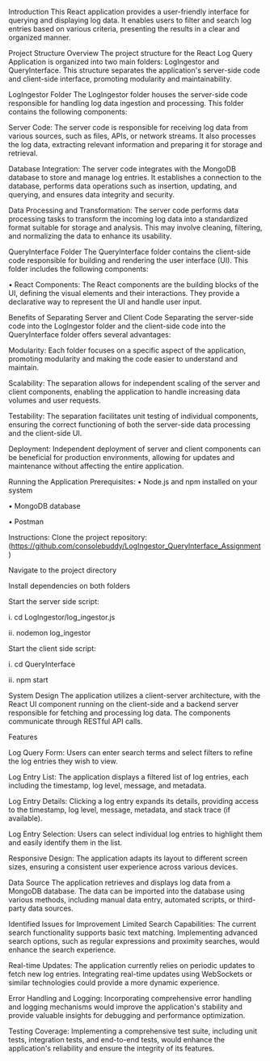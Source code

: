 Introduction
This React application provides a user-friendly interface for querying and displaying log data. It enables users to filter and search log entries based on various criteria, presenting the results in a clear and organized manner.

Project Structure Overview
The project structure for the React Log Query Application is organized into two main folders: LogIngestor and QueryInterface. This structure separates the application's server-side code and client-side interface, promoting modularity and maintainability.

LogIngestor Folder
The LogIngestor folder houses the server-side code responsible for handling log data ingestion and processing. This folder contains the following components:

Server Code: The server code is responsible for receiving log data from various sources, such as files, APIs, or network streams. It also processes the log data, extracting relevant information and preparing it for storage and retrieval.

Database Integration: The server code integrates with the MongoDB database to store and manage log entries. It establishes a connection to the database, performs data operations such as insertion, updating, and querying, and ensures data integrity and security.

Data Processing and Transformation: The server code performs data processing tasks to transform the incoming log data into a standardized format suitable for storage and analysis. This may involve cleaning, filtering, and normalizing the data to enhance its usability.

QueryInterface Folder
The QueryInterface folder contains the client-side code responsible for building and rendering the user interface (UI). This folder includes the following components:

• React Components: The React components are the building blocks of the UI, defining the visual elements and their interactions. They provide a declarative way to represent the UI and handle user input.

Benefits of Separating Server and Client Code
Separating the server-side code into the LogIngestor folder and the client-side code into the QueryInterface folder offers several advantages:

Modularity: Each folder focuses on a specific aspect of the application, promoting modularity and making the code easier to understand and maintain.

Scalability: The separation allows for independent scaling of the server and client components, enabling the application to handle increasing data volumes and user requests.

Testability: The separation facilitates unit testing of individual components, ensuring the correct functioning of both the server-side data processing and the client-side UI.

Deployment: Independent deployment of server and client components can be beneficial for production environments, allowing for updates and maintenance without affecting the entire application.

Running the Application
Prerequisites:
• Node.js and npm installed on your system

• MongoDB database

• Postman

Instructions:
Clone the project repository: (https://github.com/consolebuddy/LogIngestor_QueryInterface_Assignment)

Navigate to the project directory

Install dependencies on both folders

Start the server side script:

i. cd LogIngestor/log_ingestor.js

ⅰⅰ. nodemon log_ingestor

Start the client side script:

ⅰ. cd QueryInterface

ⅰⅰ. npm start

System Design
The application utilizes a client-server architecture, with the React UI component running on the client-side and a backend server responsible for fetching and processing log data. The components communicate through RESTful API calls.

Features

Log Query Form: Users can enter search terms and select filters to refine the log entries they wish to view.

Log Entry List: The application displays a filtered list of log entries, each including the timestamp, log level, message, and metadata.

Log Entry Details: Clicking a log entry expands its details, providing access to the timestamp, log level, message, metadata, and stack trace (if available).

Log Entry Selection: Users can select individual log entries to highlight them and easily identify them in the list.

Responsive Design: The application adapts its layout to different screen sizes, ensuring a consistent user experience across various devices.

Data Source
The application retrieves and displays log data from a MongoDB database. The data can be imported into the database using various methods, including manual data entry, automated scripts, or third-party data sources.

Identified Issues for Improvement
Limited Search Capabilities: The current search functionality supports basic text matching. Implementing advanced search options, such as regular expressions and proximity searches, would enhance the search experience.

Real-time Updates: The application currently relies on periodic updates to fetch new log entries. Integrating real-time updates using WebSockets or similar technologies could provide a more dynamic experience.

Error Handling and Logging: Incorporating comprehensive error handling and logging mechanisms would improve the application's stability and provide valuable insights for debugging and performance optimization.

Testing Coverage: Implementing a comprehensive test suite, including unit tests, integration tests, and end-to-end tests, would enhance the application's reliability and ensure the integrity of its features.
